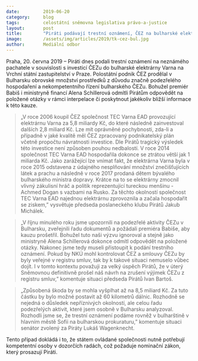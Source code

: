 ```yaml
---
date:         2019-06-20
category:     blog
tags:         celostátní sněmovna legislativa právo-a-justice
layout:       post
title:        "Piráti podávají trestní oznámení, ČEZ na bulharské elektrárně prodělal až 8,5 miliard Kč"
image:        /assets/img/articles/2019/tk-cez-bul.jpg
author:       Mediální odbor
---
```


Praha, 20. června 2019 – Piráti dnes podali trestní oznámení na neznámého pachatele v souvislosti s investicí ČEZu do bulharské elektrárny Varna na Vrchní státní zastupitelství v Praze. Polostátní podnik ČEZ prodělal v Bulharsku obrovské množství prostředků z důvodu značně podezřelého hospodaření a nekompetentního řízení bulharského ČEZu. Bohužel premiér Babiš i ministryně financí Alena Schillerová odmítli Pirátům odpovědět na položené otázky v rámci interpelace či poskytnout jakékoliv bližší informace k této kauze.

> „V roce 2006 koupil ČEZ společnost TEC Varna EAD provozující elektrárnu Varna za 5,8 miliardy Kč, do které následně zainvestoval dalších 2,8 miliard Kč. Lze mít oprávněné pochybnosti, zda-li a případně v jaké kvalitě měl ČEZ  zpracovaný podnikatelský plán včetně propočtu návratnosti investice. Dle Pirátů tragický výsledek této investice není způsoben pouhou nedbalostí. V roce 2014 společnost TEC Varna EAD hospodařila dokonce se ztrátou větší jak 1 miliarda Kč. Jako zarážející lze vnímat fakt, že elektrárna Varna byla v roce 2015 odstavena z údajného nesplňování množství znečišťujících látek a prachu a následně v roce 2017 prodaná dětem bývalého bulharského ministra dopravy. Krátce na to se elektrárny zmocnil vlivný zákulisní hráč a politik reprezentující tureckou menšinu - Achmed Dogan s vazbami na Rusko. Za těchto okolností společnost TEC Varna EAD najednou elektrárnu zprovoznila a začala hospodařit se ziskem,” vysvětuje předseda poslaneckého klubu Pirátů Jakub Michálek.

> „V říjnu minulého roku jsme upozornili na podezřelé aktivity ČEZu v Bulharsku, zveřejnili řadu dokumentů a požádali premiéra Babiše, aby kauzu prošetřil. Bohužel tuto naši výzvu ignoroval a stejně jako ministryně Alena Schillerová dokonce odmítl odpovědět na položené otázky. Nakonec jsme tedy museli přistoupit k podání trestního oznámení. Pokud by NKÚ mohl kontrolovat ČEZ a smlouvy ČEZu by byly veřejné v registru smluv, tak by k takové situaci nemuselo vůbec dojít. I v tomto kontextu považuji za velký úspěch Pirátů, že v úterý Sněmovnou definitivně prošel náš návrh na zrušení výjimek ČEZu z registru smluv,” komentuje situaci předseda Pirátů Ivan Bartoš.

> „Způsobená škoda by se mohla vyšplhat až na 8,5 miliard Kč. Za tuto částku by bylo možné postavit až 60 kilometrů dálnic. Rozhodně se nejedná o důsledek nepříznivých okolností, ale celou řadu podezřelých aktivit, které jsem osobně v Bulharsku analyzoval. Rozhodli jsme se, že trestní oznámení podáme rovněž v bulharštině v hlavním městě Sofii na bulharskou prokuraturu,” komentuje situaci senátor zvolený za Piráty Lukáš Wagenknecht.

Tento případ dokládá i to, že státem ovládané společnosti nutně potřebují kompetentní osoby v dozorčích radách, což požaduje nominační zákon, který prosazují Piráti. 
